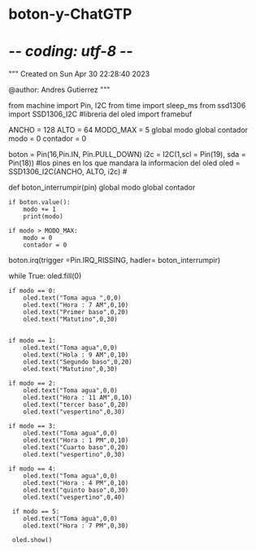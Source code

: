 # boton-y-ChatGTP


# -*- coding: utf-8 -*-
"""
Created on Sun Apr 30 22:28:40 2023

@author: Andres Gutierrez
"""

from machine import Pin, I2C
from time import sleep_ms
from ssd1306 import SSD1306_I2C #libreria del oled
import framebuf


ANCHO = 128
ALTO = 64
MODO_MAX = 5
global modo
global contador
modo = 0
contador = 0

boton = Pin(16,Pin.IN, Pin.PULL_DOWN)
i2c = I2C(1,scl = Pin(19), sda = Pin(18)) #los pines en los que mandara la informacion del oled
oled = SSD1306_I2C(ANCHO, ALTO, i2c) #

def boton_interrumpir(pin)
    global modo
    global contador
    
    if boton.value():
        modo += 1
        print(modo)
        
    if modo > MODO_MAX:
        modo = 0
        contador = 0
        
boton.irq(trigger =Pin.IRQ_RISSING, hadler= boton_interrumpir)


while True:
    oled.fill(0)
    
    if modo == 0:
        oled.text("Toma agua ",0,0)
        oled.text("Hora : 7 AM",0,10)
        oled.text("Primer baso",0,20)
        oled.text("Matutino",0,30)

        
    if modo == 1:
        oled.text("Toma agua",0,0)
        oled.text("Hola : 9 AM",0,10)
        oled.text("Segundo baso",0,20)
        oled.text("Matutino",0,30)
        
    if modo == 2:
        oled.text("Toma agua",0,0)
        oled.text("Hora : 11 AM",0,10)
        oled.text("tercer baso",0,20)
        oled.text("vespertino",0,30)
        
    if modo == 3:
        oled.text("Toma agua",0,0)
        oled.text("Hora : 1 PM",0,10)
        oled.text("Cuarto baso",0,20) 
        oled.text("vespertino",0,30)
        
    if modo == 4:
        oled.text("Toma agua",0,0)
        oled.text("Hora : 4 PM",0,10)
        oled.text("quinto baso",0,30)
        oled.text("vespertino",0,40)
        
     if modo == 5:
        oled.text("Toma agua",0,0)
        oled.text("Hora : 7 PM",0,30)
        
     oled.show()
